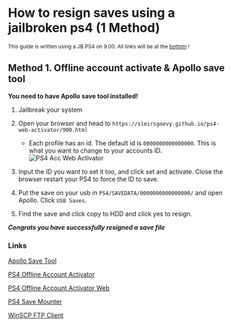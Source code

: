 # How to resign saves using a jailbroken ps4 (1 Method)
<sub> This guide is written using a JB PS4 on 9.00. All links will be at the [bottom](https://github.com/That-Kidd/ps-resources/blob/main/resign.md#links) ! </sub>

## Method 1. Offline account activate & Apollo save tool
  **You need to have Apollo save tool installed!**
  1. Jailbreak your system
  2. Open your browser and head to `https://sleirsgoevy.github.io/ps4-web-activator/900.html`
      - Each profile has an id. The default id is `0000000000000000`. This is what you want to change to your accounts ID.
      ![PS4 Acc Web Activator](https://cdn.discordapp.com/attachments/999734831195893911/1019274327960600659/20220913113658.jpg)
      
  3. Input the ID you want to set it too, and click set and activate. Close the browser restart your PS4 to force the ID to save.
  4. Put the save on your usb in `PS4/SAVEDATA/0000000000000000/` and open Apollo. Click `USB Saves`.
  5. Find the save and click copy to HDD and click yes to resign.

 ***Congrats you have successfully resigned a save file***
 
 ### Links
[Apollo Save Tool](https://github.com/bucanero/apollo-ps4/releases/tag/v1.2.0)

[PS4 Offline Account Activator](https://github.com/charlyzard/PS4OfflineAccountActivator)

[PS4 Offline Account Activator Web](https://sleirsgoevy.github.io/ps4-web-activator/900.html)

[PS4 Save Mounter](https://github.com/AGraber/Playstation-4-Save-Mounter/releases/tag/1.9)

[WinSCP FTP Client](https://winscp.net/eng/index.php)


